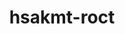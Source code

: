 ---
title: "hsakmt-roct"
layout: cache
category: package
meta: {"versions": ["3.9.0", "4.1.0", "4.0.0", "4.2.0"], "compilers": ["gcc@8.3.1", "gcc@9.3.0", "gcc@8.1.0", "gcc@7.5.0", "gcc@8.4.1", "gcc@10.3.0"]}
spec_files: 
 - "hsakmt-roct@4.0.0%gcc@9.3.0~ipo build_type=Release arch=linux-ubuntu20.04-x86_64 ^numactl@2.0.14%gcc@9.3.0 patches=4e1d78c,62fc8a8 arch=linux-ubuntu20.04-x86_64": spec-0.json
 - "hsakmt-roct@4.1.0%gcc@8.3.1~ipo+shared build_type=Release arch=linux-rhel8-x86_64 ^numactl@2.0.14%gcc@8.3.1 patches=4e1d78c,62fc8a8 arch=linux-rhel8-x86_64": spec-1.json
 - "hsakmt-roct@4.0.0%gcc@8.3.1~ipo build_type=Release arch=linux-rhel8-x86_64 ^numactl@2.0.14%gcc@8.3.1 patches=4e1d78c arch=linux-rhel8-x86_64": spec-2.json
 - "hsakmt-roct@4.0.0%gcc@7.5.0~ipo build_type=Release arch=linux-ubuntu18.04-x86_64 ^numactl@2.0.14%gcc@7.5.0 patches=4e1d78c,62fc8a8 arch=linux-ubuntu18.04-x86_64": spec-3.json
 - "hsakmt-roct@4.2.0%gcc@8.3.1~ipo+shared build_type=Release arch=linux-rhel8-x86_64 ^numactl@2.0.14%gcc@8.3.1 patches=4e1d78c,62fc8a8 arch=linux-rhel8-x86_64": spec-4.json
 - "hsakmt-roct@4.0.0%gcc@8.1.0~ipo build_type=Release arch=linux-rhel7-x86_64 ^numactl@2.0.14%gcc@8.1.0 patches=4e1d78c arch=linux-rhel7-x86_64": spec-5.json
 - "hsakmt-roct@4.0.0%gcc@8.3.1~ipo build_type=Release arch=linux-rhel8-x86_64 ^numactl@2.0.14%gcc@8.3.1 patches=4e1d78c,62fc8a8 arch=linux-rhel8-x86_64": spec-6.json
 - "hsakmt-roct@4.1.0%gcc@9.3.0~ipo build_type=Release arch=linux-ubuntu20.04-x86_64 ^numactl@2.0.14%gcc@9.3.0 patches=4e1d78c,62fc8a8 arch=linux-ubuntu20.04-x86_64": spec-7.json
 - "hsakmt-roct@4.0.0%gcc@9.3.0~ipo build_type=Release arch=linux-ubuntu20.04-x86_64 ^numactl@2.0.14%gcc@9.3.0 patches=4e1d78c arch=linux-ubuntu20.04-x86_64": spec-8.json
 - "hsakmt-roct@4.0.0%gcc@8.1.0~ipo build_type=Release arch=linux-rhel7-x86_64 ^numactl@2.0.14%gcc@8.1.0 patches=4e1d78c,62fc8a8 arch=linux-rhel7-x86_64": spec-9.json
 - "hsakmt-roct@4.1.0%gcc@8.1.0~ipo build_type=Release arch=linux-rhel7-x86_64 ^numactl@2.0.14%gcc@8.1.0 patches=4e1d78c,62fc8a8 arch=linux-rhel7-x86_64": spec-10.json
 - "hsakmt-roct@4.0.0%gcc@7.5.0~ipo build_type=Release arch=linux-ubuntu18.04-x86_64 ^numactl@2.0.14%gcc@7.5.0 patches=4e1d78c arch=linux-ubuntu18.04-x86_64": spec-11.json
 - "hsakmt-roct@4.1.0%gcc@7.5.0~ipo build_type=Release arch=linux-ubuntu18.04-x86_64 ^numactl@2.0.14%gcc@7.5.0 patches=4e1d78c,62fc8a8 arch=linux-ubuntu18.04-x86_64": spec-12.json
 - "hsakmt-roct@4.1.0%gcc@8.3.1~ipo build_type=Release arch=linux-rhel8-x86_64 ^numactl@2.0.14%gcc@8.3.1 patches=4e1d78c,62fc8a8 arch=linux-rhel8-x86_64": spec-13.json
 - "hsakmt-roct@3.9.0%gcc@7.5.0~ipo build_type=Release arch=linux-ubuntu18.04-x86_64 ^numactl@2.0.14%gcc@7.5.0 patches=4e1d78c arch=linux-ubuntu18.04-x86_64": spec-14.json
 - "hsakmt-roct@4.2.0%gcc@9.3.0~ipo+shared build_type=Release arch=linux-rhel7-x86_64 ^numactl@2.0.14%gcc@9.3.0 patches=4e1d78c,62fc8a8 arch=linux-rhel7-x86_64": spec-15.json
 - "hsakmt-roct@3.9.0%gcc@9.3.0~ipo build_type=Release arch=linux-ubuntu20.04-x86_64 ^numactl@2.0.14%gcc@9.3.0 patches=4e1d78c arch=linux-ubuntu20.04-x86_64": spec-16.json
 - "hsakmt-roct@4.2.0%gcc@9.3.0~ipo+shared build_type=Release arch=linux-ubuntu20.04-x86_64 ^numactl@2.0.14%gcc@9.3.0 patches=4e1d78c,62fc8a8 arch=linux-ubuntu20.04-x86_64": spec-17.json
 - "hsakmt-roct@4.2.0%gcc@10.3.0~ipo+shared build_type=Release arch=linux-ubuntu21.04-x86_64 ^numactl@2.0.14%gcc@10.3.0 patches=4e1d78c,62fc8a8 arch=linux-ubuntu21.04-x86_64": spec-18.json
 - "hsakmt-roct@4.2.0%gcc@7.5.0~ipo+shared build_type=Release arch=linux-ubuntu18.04-x86_64 ^numactl@2.0.14%gcc@7.5.0 patches=4e1d78c,62fc8a8 arch=linux-ubuntu18.04-x86_64": spec-19.json
 - "hsakmt-roct@4.1.0%gcc@9.3.0~ipo build_type=Release arch=linux-rhel7-x86_64 ^numactl@2.0.14%gcc@9.3.0 patches=4e1d78c,62fc8a8 arch=linux-rhel7-x86_64": spec-20.json
 - "hsakmt-roct@3.9.0%gcc@8.3.1~ipo build_type=Release arch=linux-rhel8-x86_64 ^numactl@2.0.14%gcc@8.3.1 patches=4e1d78c arch=linux-rhel8-x86_64": spec-21.json
 - "hsakmt-roct@4.1.0%gcc@9.3.0~ipo+shared build_type=Release arch=linux-rhel7-x86_64 ^numactl@2.0.14%gcc@9.3.0 patches=4e1d78c,62fc8a8 arch=linux-rhel7-x86_64": spec-22.json
 - "hsakmt-roct@4.1.0%gcc@7.5.0~ipo+shared build_type=Release arch=linux-ubuntu18.04-x86_64 ^numactl@2.0.14%gcc@7.5.0 patches=4e1d78c,62fc8a8 arch=linux-ubuntu18.04-x86_64": spec-23.json
 - "hsakmt-roct@3.9.0%gcc@8.1.0~ipo build_type=Release arch=linux-rhel7-x86_64 ^numactl@2.0.14%gcc@8.1.0 patches=4e1d78c arch=linux-rhel7-x86_64": spec-24.json
 - "hsakmt-roct@4.2.0%gcc@8.4.1~ipo+shared build_type=Release arch=linux-rhel8-x86_64 ^numactl@2.0.14%gcc@8.4.1 patches=4e1d78c,62fc8a8 arch=linux-rhel8-x86_64": spec-25.json
 - "hsakmt-roct@4.1.0%gcc@9.3.0~ipo+shared build_type=Release arch=linux-ubuntu20.04-x86_64 ^numactl@2.0.14%gcc@9.3.0 patches=4e1d78c,62fc8a8 arch=linux-ubuntu20.04-x86_64": spec-26.json

---